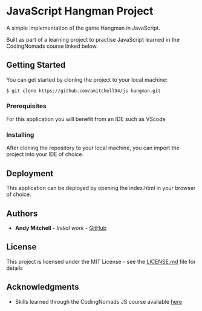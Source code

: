 # JavaScript Hangman Project

A simple implementation of the game Hangman in JavaScript.

Built as part of a learning project to practise JavaScript learned in the CodingNomads course linked below.

## Getting Started

You can get started by cloning the project to your local machine:
```
$ git clone https://github.com/amitchell94/js-hangman.git
```

### Prerequisites

For this application you will benefit from an IDE such as VScode
### Installing

After cloning the repository to your local machine, you can import the project into your IDE of choice. 

## Deployment

This application can be deployed by opening the index.html in your browser of choice. 


## Authors

* **Andy Mitchell** - *Initial work* - [GitHub](https://github.com/amitchell94)

## License

This project is licensed under the MIT License - see the [LICENSE.md](LICENSE.md) file for details

## Acknowledgments

* Skills learned through the CodingNomads JS course available [here](https://codingnomads.co/courses/learn-javascript-online-vanilla-javascript-basics)
